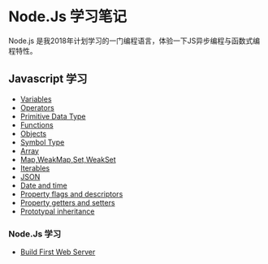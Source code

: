# Node.Js 学习笔记

Node.js 是我2018年计划学习的一门编程语言，体验一下JS异步编程与函数式编程特性。

## Javascript 学习

- [Variables](https://github.com/wangweiX/node.js-learning/blob/master/JavaScript%E5%AD%A6%E4%B9%A0(1).md)
- [Operators](https://github.com/wangweiX/node.js-learning/blob/master/JavaScript%E5%AD%A6%E4%B9%A0(2).md)
- [Primitive Data Type](https://github.com/wangweiX/node.js-learning/blob/master/JavaScript%E5%AD%A6%E4%B9%A0(3).md)
- [Functions](https://github.com/wangweiX/node.js-learning/blob/master/JavaScript%E5%AD%A6%E4%B9%A0(4).md)
- [Objects](https://github.com/wangweiX/node.js-learning/blob/master/JavaScript%E5%AD%A6%E4%B9%A0(5).md)
- [Symbol Type](https://github.com/wangweiX/node.js-learning/blob/master/JavaScript%E5%AD%A6%E4%B9%A0(6).md)
- [Array](https://github.com/wangweiX/node.js-learning/blob/master/JavaScript%E5%AD%A6%E4%B9%A0(7).md)
- [Map,WeakMap,Set,WeakSet](https://github.com/wangweiX/node.js-learning/blob/master/JavaScript%E5%AD%A6%E4%B9%A0(8).md)
- [Iterables](https://github.com/wangweiX/node.js-learning/blob/master/JavaScript%E5%AD%A6%E4%B9%A0(9).md)
- [JSON](https://github.com/wangweiX/node.js-learning/blob/master/JavaScript%E5%AD%A6%E4%B9%A0(10).md)
- [Date and time](https://github.com/wangweiX/node.js-learning/blob/master/JavaScript%E5%AD%A6%E4%B9%A0(11).md)
- [Property flags and descriptors](https://github.com/wangweiX/node.js-learning/blob/master/JavaScript%E5%AD%A6%E4%B9%A0(12).md)
- [Property getters and setters](https://github.com/wangweiX/node.js-learning/blob/master/JavaScript%E5%AD%A6%E4%B9%A0(13).md)
- [Prototypal inheritance](https://github.com/wangweiX/node.js-learning/blob/master/JavaScript%E5%AD%A6%E4%B9%A0(14).md)



### Node.Js 学习

- [Build First Web Server](https://github.com/wangweiX/node.js-learning/blob/master/NodeJs%E5%AD%A6%E4%B9%A0(1).md)

